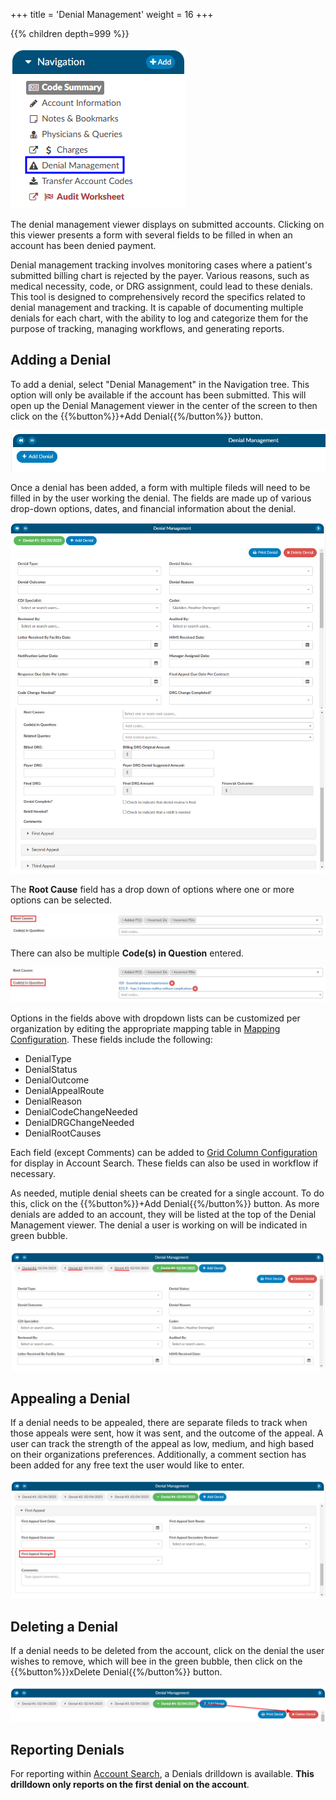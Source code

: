 
+++
title = 'Denial Management'
weight = 16
+++

{{% children depth=999 %}}

![Denials Viewer](DenialManagementViewer.png)

The denial management viewer displays on submitted accounts. Clicking on this viewer presents a form with several fields to be filled in when an account has been denied payment. 

Denial management tracking involves monitoring cases where a patient's submitted billing chart is rejected by the payer. Various reasons, such as medical necessity, code, or DRG assignment, could lead to these denials. This tool is designed to comprehensively record the specifics related to denial management and tracking. It is capable of documenting multiple denials for each chart, with the ability to log and categorize them for the purpose of tracking, managing workflows, and generating reports.

## Adding a Denial

To add a denial, select "Denial Management" in the Navigation tree. This option will only be available if the account has been submitted. This will open up the Denial Management viewer in the center of the screen to then click on the {{%button%}}+Add Denial{{%/button%}} button.

![Denial Management Viewer](2025-02-04_DenialMgmt1.png)

Once a denial has been added, a form with multiple fileds will need to be filled in by the user working the denial. The fields are made up of various drop-down options, dates, and financial information about the denial.

![Denial Management Worksheet](2025-02-20_DenialMgmt11.png)

The **Root Cause** field has a drop down of options where one or more options can be selected.

![Denial Management Root Cause](2025-02-04_DenialMgmt9.png)

There can also be multiple **Code(s) in Question** entered.

![Denial Management Codes in Question](2025-02-04_DenialMgmt10.png)

Options in the fields above with dropdown lists can be customized per organization by editing the appropriate mapping table in [Mapping Configuration](https://dolbeysystems.github.io/fusion-cac-web-docs/administrative-user-guide/tools/mapping-configuration/). These fields include the following:

- DenialType
- DenialStatus
- DenialOutcome
- DenialAppealRoute
- DenialReason
- DenialCodeChangeNeeded
- DenialDRGChangeNeeded
- DenialRootCauses

Each field (except Comments) can be added to [Grid Column Configuration](https://dolbeysystems.github.io/fusion-cac-web-docs/administrative-user-guide/tools/grid-column-configuration/) for display in Account Search. These fields can also be used in workflow if necessary. 

As needed, mutiple denial sheets can be created for a single account. To do this, click on the {{%button%}}+Add Denial{{%/button%}} button. As more denials are added to an account, they will be listed at the top of the Denial Management viewer. The denial a user is working on will be indicated in green bubble. 

![Multiple Denails](2025-02-04_DenialMgmt3.png)

## Appealing a Denial

If a denial needs to be appealed, there are separate fileds to track when those appeals were sent, how it was sent, and the outcome of the appeal. A user can track the strength of the appeal as low, medium, and high based on their organizations preferences. Additionally, a comment section has been added for any free text the user would like to enter.

![Appealing a Denial](2025-02-04_DenialMgmt7.png)

## Deleting a Denial

If a denial needs to be deleted from the account, click on the denial the user wishes to remove, which will bee in the green bubble, then click on the {{%button%}}xDelete Denial{{%/button%}} button.

![Delete Denial](2025-02-04_DenialMgmt5.png)

## Reporting Denials

For reporting within [Account Search](https://dolbeysystems.github.io/fusion-cac-web-docs/administrative-user-guide/reporting/account-search/), a Denials drilldown is available. **This drilldown only reports on the first denial on the account**. 